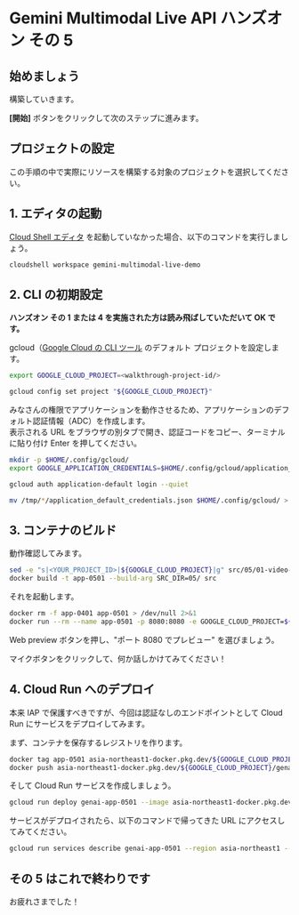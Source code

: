 # Gemini Multimodal Live API ハンズオン その 5

## 始めましょう

構築していきます。

<walkthrough-tutorial-duration duration="10"></walkthrough-tutorial-duration>
<walkthrough-tutorial-difficulty difficulty="2"></walkthrough-tutorial-difficulty>

**[開始]** ボタンをクリックして次のステップに進みます。

## プロジェクトの設定

この手順の中で実際にリソースを構築する対象のプロジェクトを選択してください。

<walkthrough-project-setup></walkthrough-project-setup>

## 1. エディタの起動

[Cloud Shell エディタ](https://cloud.google.com/shell/docs/launching-cloud-shell-editor?hl=ja) を起動していなかった場合、以下のコマンドを実行しましょう。

```bash
cloudshell workspace gemini-multimodal-live-demo
```

## 2. CLI の初期設定

**ハンズオン その 1 または 4 を実施された方は読み飛ばしていただいて OK です。**

gcloud（[Google Cloud の CLI ツール](https://cloud.google.com/sdk/gcloud?hl=ja) のデフォルト プロジェクトを設定します。

```bash
export GOOGLE_CLOUD_PROJECT=<walkthrough-project-id/>
```

```bash
gcloud config set project "${GOOGLE_CLOUD_PROJECT}"
```

みなさんの権限でアプリケーションを動作させるため、アプリケーションのデフォルト認証情報（ADC）を作成します。  
表示される URL をブラウザの別タブで開き、認証コードをコピー、ターミナルに貼り付け Enter を押してください。

```bash
mkdir -p $HOME/.config/gcloud/
export GOOGLE_APPLICATION_CREDENTIALS=$HOME/.config/gcloud/application_default_credentials.json
```

```bash
gcloud auth application-default login --quiet
```

```bash
mv /tmp/*/application_default_credentials.json $HOME/.config/gcloud/ > /dev/null 2>&1
```

## 3. コンテナのビルド

動作確認してみます。

```bash
sed -e "s|<YOUR_PROJECT_ID>|${GOOGLE_CLOUD_PROJECT}|g" src/05/01-video-and-audio.html > src/05/index.html
docker build -t app-0501 --build-arg SRC_DIR=05/ src
```

それを起動します。

```bash
docker rm -f app-0401 app-0501 > /dev/null 2>&1
docker run --rm --name app-0501 -p 8080:8080 -e GOOGLE_CLOUD_PROJECT=${GOOGLE_CLOUD_PROJECT} -e GOOGLE_APPLICATION_CREDENTIALS=/tmp/creds.json -v ${GOOGLE_APPLICATION_CREDENTIALS}:/tmp/creds.json app-0501
```

Web preview ボタンを押し、"ポート 8080 でプレビュー" を選びましょう。  
<walkthrough-web-preview-icon/>

マイクボタンをクリックして、何か話しかけてみてください！

## 4. Cloud Run へのデプロイ

本来 IAP で保護すべきですが、今回は認証なしのエンドポイントとして Cloud Run にサービスをデプロイしてみます。

まず、コンテナを保存するレジストリを作ります。

```bash
docker tag app-0501 asia-northeast1-docker.pkg.dev/${GOOGLE_CLOUD_PROJECT}/genai/app:0501
docker push asia-northeast1-docker.pkg.dev/${GOOGLE_CLOUD_PROJECT}/genai/app:0501
```

そして Cloud Run サービスを作成しましょう。

```bash
gcloud run deploy genai-app-0501 --image asia-northeast1-docker.pkg.dev/${GOOGLE_CLOUD_PROJECT}/genai/app:0501 --region asia-northeast1 --platform managed --allow-unauthenticated --quiet
```

サービスがデプロイされたら、以下のコマンドで帰ってきた URL にアクセスしてみてください。

```bash
gcloud run services describe genai-app-0501 --region asia-northeast1 --format='value(status.address.url)'
```

## その 5 はこれで終わりです

<walkthrough-conclusion-trophy></walkthrough-conclusion-trophy>

お疲れさまでした！
